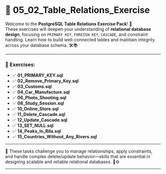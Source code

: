 # 🔗 05_02_Table_Relations_Exercise

Welcome to the **PostgreSQL Table Relations Exercise Pack**! 🧱  
These exercises will deepen your understanding of **relational database design**, focusing on `PRIMARY KEY`, `FOREIGN KEY`, `CASCADE`, and constraint handling. Learn how to build well-connected tables and maintain integrity across your database schema. 🛠️📚

---

### 📝 Exercises:

- ✅ **01_PRIMARY_KEY.sql**
- ✅ **02_Remove_Primary_Key.sql**
- ✅ **03_Customs.sql**
- ✅ **04_Car_Manufacture.sql**
- ✅ **06_Photo_Shooting.sql**
- ✅ **08_Study_Session.sql**
- ✅ **10_Online_Store.sql**
- ✅ **11_Delete_Cascade.sql**
- ✅ **12_Update_Cascade.sql**
- ✅ **13_SET_NULL.sql**
- ✅ **14_Peaks_in_Rila.sql**
- ✅ **15_Countries_Without_Any_Rivers.sql**

---

🧩 These tasks challenge you to manage relationships, apply constraints, and handle complex delete/update behavior—skills that are essential in designing scalable and reliable relational databases. 🧠⚙️

---
